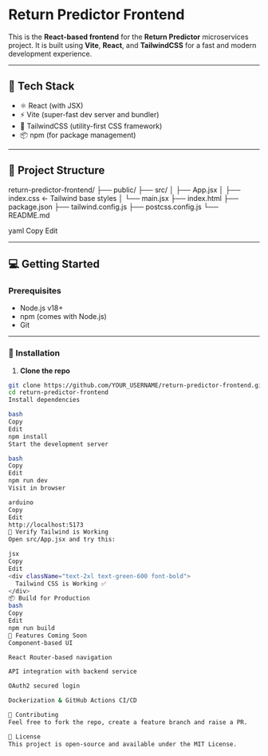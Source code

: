 # Return Predictor Frontend

This is the **React-based frontend** for the **Return Predictor** microservices project. It is built using **Vite**, **React**, and **TailwindCSS** for a fast and modern development experience.

---

## 🚀 Tech Stack

- ⚛️ React (with JSX)
- ⚡ Vite (super-fast dev server and bundler)
- 🎨 TailwindCSS (utility-first CSS framework)
- 📦 npm (for package management)

---

## 📁 Project Structure

return-predictor-frontend/
├── public/
├── src/
│ ├── App.jsx
│ ├── index.css ← Tailwind base styles
│ └── main.jsx
├── index.html
├── package.json
├── tailwind.config.js
├── postcss.config.js
└── README.md

yaml
Copy
Edit

---

## 💻 Getting Started

### Prerequisites

- Node.js v18+
- npm (comes with Node.js)
- Git

---

### 🔧 Installation

1. **Clone the repo**
```bash
git clone https://github.com/YOUR_USERNAME/return-predictor-frontend.git
cd return-predictor-frontend
Install dependencies

bash
Copy
Edit
npm install
Start the development server

bash
Copy
Edit
npm run dev
Visit in browser

arduino
Copy
Edit
http://localhost:5173
🧪 Verify Tailwind is Working
Open src/App.jsx and try this:

jsx
Copy
Edit
<div className="text-2xl text-green-600 font-bold">
  Tailwind CSS is Working ✅
</div>
📦 Build for Production
bash
Copy
Edit
npm run build
🚧 Features Coming Soon
Component-based UI

React Router-based navigation

API integration with backend service

OAuth2 secured login

Dockerization & GitHub Actions CI/CD

🤝 Contributing
Feel free to fork the repo, create a feature branch and raise a PR.

📄 License
This project is open-source and available under the MIT License.
